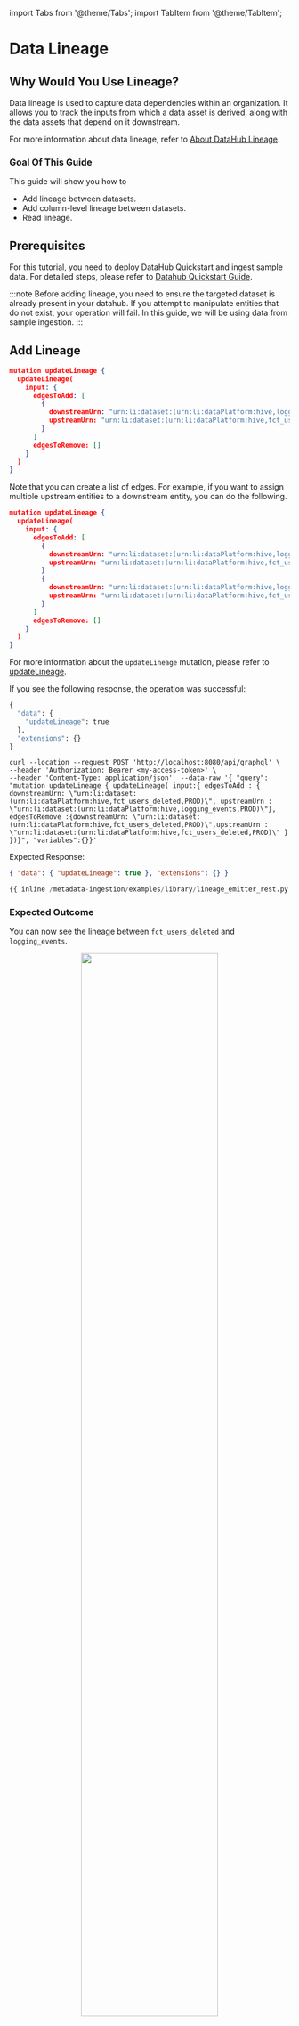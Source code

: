import Tabs from '@theme/Tabs';
import TabItem from '@theme/TabItem';

# Data Lineage

## Why Would You Use Lineage?

Data lineage is used to capture data dependencies within an organization. It allows you to track the inputs from which a data asset is derived, along with the data assets that depend on it downstream.

For more information about data lineage, refer to [About DataHub Lineage](/docs/generated/lineage/lineage-feature-guide.md).

### Goal Of This Guide

This guide will show you how to

- Add lineage between datasets.
- Add column-level lineage between datasets.
- Read lineage.

## Prerequisites

For this tutorial, you need to deploy DataHub Quickstart and ingest sample data.
For detailed steps, please refer to [Datahub Quickstart Guide](/docs/quickstart.md).

:::note
Before adding lineage, you need to ensure the targeted dataset is already present in your datahub.
If you attempt to manipulate entities that do not exist, your operation will fail.
In this guide, we will be using data from sample ingestion.
:::

## Add Lineage

<Tabs>
<TabItem value="graphql" label="GraphQL" default>

```json
mutation updateLineage {
  updateLineage(
    input: {
      edgesToAdd: [
        {
          downstreamUrn: "urn:li:dataset:(urn:li:dataPlatform:hive,logging_events,PROD)"
          upstreamUrn: "urn:li:dataset:(urn:li:dataPlatform:hive,fct_users_deleted,PROD)"
        }
      ]
      edgesToRemove: []
    }
  )
}
```

Note that you can create a list of edges. For example, if you want to assign multiple upstream entities to a downstream entity, you can do the following.

```json
mutation updateLineage {
  updateLineage(
    input: {
      edgesToAdd: [
        {
          downstreamUrn: "urn:li:dataset:(urn:li:dataPlatform:hive,logging_events,PROD)"
          upstreamUrn: "urn:li:dataset:(urn:li:dataPlatform:hive,fct_users_deleted,PROD)"
        }
        {
          downstreamUrn: "urn:li:dataset:(urn:li:dataPlatform:hive,logging_events,PROD)"
          upstreamUrn: "urn:li:dataset:(urn:li:dataPlatform:hive,fct_users_created,PROD)"
        }
      ]
      edgesToRemove: []
    }
  )
}

```

For more information about the `updateLineage` mutation, please refer to [updateLineage](https://datahubproject.io/docs/graphql/mutations/#updatelineage).

If you see the following response, the operation was successful:

```python
{
  "data": {
    "updateLineage": true
  },
  "extensions": {}
}
```

</TabItem>
<TabItem value="curl" label="Curl">

```shell
curl --location --request POST 'http://localhost:8080/api/graphql' \
--header 'Authorization: Bearer <my-access-token>' \
--header 'Content-Type: application/json'  --data-raw '{ "query": "mutation updateLineage { updateLineage( input:{ edgesToAdd : { downstreamUrn: \"urn:li:dataset:(urn:li:dataPlatform:hive,fct_users_deleted,PROD)\", upstreamUrn : \"urn:li:dataset:(urn:li:dataPlatform:hive,logging_events,PROD)\"}, edgesToRemove :{downstreamUrn: \"urn:li:dataset:(urn:li:dataPlatform:hive,fct_users_deleted,PROD)\",upstreamUrn : \"urn:li:dataset:(urn:li:dataPlatform:hive,fct_users_deleted,PROD)\" } })}", "variables":{}}'
```

Expected Response:

```json
{ "data": { "updateLineage": true }, "extensions": {} }
```

</TabItem>
<TabItem value="python" label="Python">

```python
{{ inline /metadata-ingestion/examples/library/lineage_emitter_rest.py show_path_as_comment }}
```

</TabItem>
</Tabs>

### Expected Outcome

You can now see the lineage between `fct_users_deleted` and `logging_events`.

<p align="center">
  <img width="70%"  src="https://raw.githubusercontent.com/datahub-project/static-assets/main/imgs/apis/tutorials/lineage-added.png"/>
</p>


## Add Column-level Lineage

<Tabs>
<TabItem value="python" label="Python">

```python
{{ inline /metadata-ingestion/examples/library/lineage_emitter_dataset_finegrained_sample.py show_path_as_comment }}
```

</TabItem>
</Tabs>

### Expected Outcome

You can now see the column-level lineage between datasets. Note that you have to enable `Show Columns` to be able to see the column-level lineage.

<p align="center">
  <img width="70%"  src="https://raw.githubusercontent.com/datahub-project/static-assets/main/imgs/apis/tutorials/column-level-lineage-added.png"/>
</p>

## Add Lineage to Non-Dataset Entities

You can also add lineage to non-dataset entities, such as DataJobs, Charts, and Dashboards.
Please refer to the following examples.

| Connection          | Examples         | A.K.A           |
|---------------------|-------------------|-----------------|
| DataJob to DataFlow | - [lineage_job_dataflow.py](../../../metadata-ingestion/examples/library/lineage_job_dataflow.py)    | | 
| DataJob to Dataset  | - [lineage_dataset_job_dataset.py](../../../metadata-ingestion/examples/library/lineage_dataset_job_dataset.py) <br /> | Pipeline Lineage |
| Chart to Dashboard  | - [lineage_chart_dashboard.py](../../../metadata-ingestion/examples/library/lineage_chart_dashboard.py) |  |
| Chart to Dataset    | - [lineage_dataset_chart.py](../../../metadata-ingestion/examples/library/lineage_dataset_chart.py) |  |


## Read Lineage (Lineage Impact Analysis)

<Tabs>
<TabItem value="graphql" label="GraphQL" default>

```graphql
query scrollAcrossLineage {
  scrollAcrossLineage(
    input: {
      query: "*"
      urn: "urn:li:dataset:(urn:li:dataPlatform:hive,logging_events,PROD)"
      count: 10
      direction: DOWNSTREAM
      orFilters: [
        {
          and: [
            {
              condition: EQUAL
              negated: false
              field: "degree"
              values: ["1", "2", "3+"]
            }
          ]
        }
      ]
    }
  ) {
    searchResults {
      degree
      entity {
        urn
        type
      }
    }
  }
}
```
:::info Degree
Note that `degree` means the number of hops in the lineage. For example, `degree: 1` means the immediate downstream entities, `degree: 2` means the entities that are two hops away, and so on.
:::

The GraphQL example shows using lineage degrees as a filter, but additional search filters can be included here as well.
This will perform a multi-hop lineage search on the urn specified. For more information about the `scrollAcrossLineage` mutation, please refer to [scrollAcrossLineage](https://datahubproject.io/docs/graphql/queries/#scrollacrosslineage).


</TabItem>
<TabItem value="curl" label="Curl">

```shell
curl --location --request POST 'http://localhost:8080/api/graphql' \
--header 'Authorization: Bearer <my-access-token>' \
--header 'Content-Type: application/json'  --data-raw '{ { "query": "query scrollAcrossLineage { scrollAcrossLineage( input: { query: \"*\" urn: \"urn:li:dataset:(urn:li:dataPlatform:hive,logging_events,PROD)\" count: 10 direction: DOWNSTREAM orFilters: [ { and: [ { condition: EQUAL negated: false field: \"degree\" values: [\"1\", \"2\", \"3+\"] } ] } ] } ) { searchResults { degree entity { urn type } } }}"
}}'
```

</TabItem>
<TabItem value="python" label="Python">

```python
{{ inline /metadata-ingestion/examples/library/read_lineage_execute_graphql.py show_path_as_comment }}
```
The Python SDK example shows how to read lineage of a dataset. Please note that the `aspect_type` parameter can vary depending on the entity type. 
Below is a few examples of `aspect_type` for different entities.

|Entity|Aspect_type| Reference                                                                |
|-------|------------|--------------------------------------------------------------------------|
|Dataset|`UpstreamLineageClass`| [Link](/docs/generated/metamodel/entities/dataset.md#upstreamlineage)    |
|Datajob|`DataJobInputOutputClass`| [Link](/docs/generated/metamodel/entities/dataJob.md#datajobinputoutput) |
|Dashboard|`DashboardInfoClass`| [Link](/docs/generated/metamodel/entities/dashboard.md#dashboardinfo)    |
|DataFlow|`DataFlowInfoClass`| [Link](/docs/generated/metamodel/entities/dataFlow.md#dataflowinfo)      |

Learn more about lineages of different entities in the [Add Lineage to Non-Dataset Entities](#add-lineage-to-non-dataset-entities) Section.

</TabItem>
</Tabs>


### Expected Outcome

As an outcome, you should see the downstream entities of `logging_events`.

```graphql
{
  "data": {
    "scrollAcrossLineage": {
      "searchResults": [
        {
          "degree": 1,
          "entity": {
            "urn": "urn:li:dataJob:(urn:li:dataFlow:(airflow,dag_abc,PROD),task_123)",
            "type": "DATA_JOB"
          }
        },
        ...
        {
          "degree": 2,
          "entity": {
            "urn": "urn:li:mlPrimaryKey:(user_analytics,user_name)",
            "type": "MLPRIMARY_KEY"
          }
        }
      ]
    }
  },
  "extensions": {}
}
```

## Read Column-level Lineage 

You can also read column-level lineage via Python SDK. 


<Tabs>
<TabItem value="python" label="Python">

```python
{{ inline /metadata-ingestion/examples/library/read_lineage_dataset_rest.py show_path_as_comment }}

```

</TabItem>
</Tabs>

### Expected Outcome

As a response, you will get the full lineage information like this. 

```graphql
{
  "UpstreamLineageClass": {
    "upstreams": [
      {
        "UpstreamClass": {
          "auditStamp": {
            "AuditStampClass": {
              "time": 0,
              "actor": "urn:li:corpuser:unknown",
              "impersonator": null,
              "message": null
            }
          },
          "created": null,
          "dataset": "urn:li:dataset:(urn:li:dataPlatform:hive,fct_users_deleted,PROD)",
          "type": "TRANSFORMED",
          "properties": null,
          "query": null
        }
      }
    ],
    "fineGrainedLineages": [
      {
        "FineGrainedLineageClass": {
          "upstreamType": "FIELD_SET",
          "upstreams": [
            "urn:li:schemaField:(urn:li:dataset:(urn:li:dataPlatform:hive,fct_users_deleted,PROD),browser_id)",
            "urn:li:schemaField:(urn:li:dataset:(urn:li:dataPlatform:hive,fct_users_created,PROD),user_id)"
          ],
          "downstreamType": "FIELD",
          "downstreams": [
            "urn:li:schemaField:(urn:li:dataset:(urn:li:dataPlatform:hive,logging_events,PROD),browser)"
          ],
          "transformOperation": null,
          "confidenceScore": 1.0,
          "query": null
        }
      }
    ]
  }
}
```

